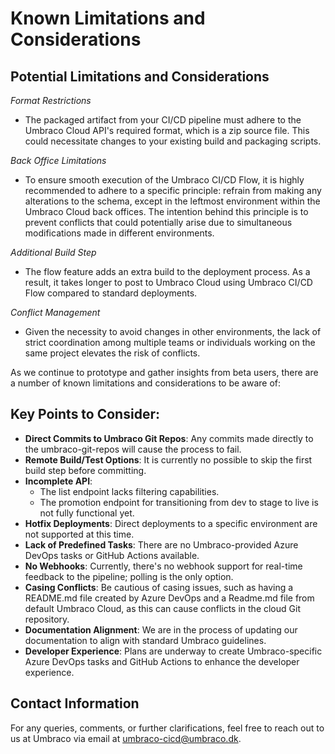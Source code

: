 # Known Limitations and Considerations

## Potential Limitations and Considerations

_Format Restrictions_
- The packaged artifact from your CI/CD pipeline must adhere to the Umbraco Cloud API's required format, which is a zip source file. This could necessitate changes to your existing build and packaging scripts.

_Back Office Limitations_
- To ensure smooth execution of the Umbraco CI/CD Flow, it is highly recommended to adhere to a specific principle: refrain from making any alterations to the schema, except in the leftmost environment within the Umbraco Cloud back offices. The intention behind this principle is to prevent conflicts that could potentially arise due to simultaneous modifications made in different environments.

_Additional Build Step_
- The flow feature adds an extra build to the deployment process. As a result, it takes longer to post to Umbraco Cloud using Umbraco CI/CD Flow compared to standard deployments.

_Conflict Management_
- Given the necessity to avoid changes in other environments, the lack of strict coordination among multiple teams or individuals working on the same project elevates the risk of conflicts.

As we continue to prototype and gather insights from beta users, there are a number of known limitations and considerations to be aware of:

## Key Points to Consider:

* **Direct Commits to Umbraco Git Repos**: Any commits made directly to the umbraco-git-repos will cause the process to fail.
* **Remote Build/Test Options**: It is currently no possible to skip the first build step before committing.
* **Incomplete API**: 
  * The list endpoint lacks filtering capabilities.
  * The promotion endpoint for transitioning from dev to stage to live is not fully functional yet.
* **Hotfix Deployments**: Direct deployments to a specific environment are not supported at this time.
* **Lack of Predefined Tasks**: There are no Umbraco-provided Azure DevOps tasks or GitHub Actions available.
* **No Webhooks**: Currently, there's no webhook support for real-time feedback to the pipeline; polling is the only option.
* **Casing Conflicts**: Be cautious of casing issues, such as having a README.md file created by Azure DevOps and a Readme.md file from default Umbraco Cloud, as this can cause conflicts in the cloud Git repository.
* **Documentation Alignment**: We are in the process of updating our documentation to align with standard Umbraco guidelines.
* **Developer Experience**: Plans are underway to create Umbraco-specific Azure DevOps tasks and GitHub Actions to enhance the developer experience.

## Contact Information

For any queries, comments, or further clarifications, feel free to reach out to us at Umbraco via email at <umbraco-cicd@umbraco.dk>.
